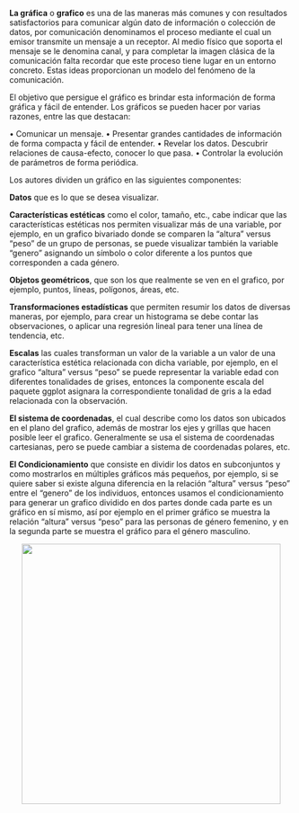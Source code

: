 **La gráfica** o **grafico** es una de las maneras más comunes y con resultados satisfactorios para comunicar algún dato de información o colección de datos, 
por comunicación denominamos el proceso mediante el cual un emisor transmite un mensaje a un receptor. Al medio físico que soporta el mensaje se le 
denomina canal, y para completar la imagen clásica de la comunicación falta recordar que este proceso tiene lugar en un entorno concreto. Estas ideas proporcionan 
un modelo del fenómeno de la comunicación.

El objetivo que persigue el gráfico es brindar esta información de forma gráfica y fácil de entender. Los gráficos se pueden hacer por varias razones, 
entre las que destacan:

• Comunicar un mensaje. 
• Presentar grandes cantidades de información de forma compacta
y fácil de entender.
• Revelar los datos. Descubrir relaciones de causa-efecto, conocer lo que pasa. 
• Controlar la evolución de parámetros de forma periódica. 

Los autores dividen un gráfico en las siguientes componentes:

**Datos** que es lo que se desea visualizar.

**Características estéticas** como el color, tamaño, etc., cabe indicar que las características estéticas nos permiten visualizar más de una variable, 
por ejemplo, en un grafico bivariado donde se comparen la “altura” versus “peso” de un grupo de personas, se puede visualizar también la variable “genero” 
asignando un símbolo o color diferente a los puntos que corresponden a cada género.

**Objetos geométricos**, que son los que realmente se ven en el grafico, por ejemplo, puntos, líneas, polígonos, áreas, etc.

**Transformaciones estadísticas** que permiten resumir los datos de diversas maneras, por ejemplo, para crear un histograma se debe contar las observaciones, 
o aplicar una regresión lineal para tener una línea de tendencia, etc.

**Escalas** las cuales transforman un valor de la variable a un valor de una característica estética relacionada con dicha variable, por ejemplo, en el grafico
“altura” versus “peso” se puede representar la variable edad con diferentes tonalidades de grises, entonces la componente escala del paquete ggplot asignara 
la correspondiente tonalidad de gris a la edad relacionada con la observación.

**El sistema de coordenadas**, el cual describe como los datos son ubicados en el plano del grafico, además de mostrar los ejes y grillas que hacen posible leer 
el grafico. Generalmente se usa el sistema de coordenadas cartesianas, pero se puede cambiar a sistema de coordenadas polares, etc.

**El Condicionamiento** que consiste en dividir los datos en subconjuntos y como mostrarlos en múltiples gráficos más pequeños, por ejemplo, si se quiere saber 
si existe alguna diferencia en la relación “altura” versus “peso” entre el “genero” de los individuos, entonces usamos el condicionamiento para generar un 
grafico dividido en dos partes donde cada parte es un gráfico en sí mismo, así por ejemplo en el primer gráfico se muestra la relación “altura” versus “peso” 
para las personas de género femenino, y en la segunda parte se muestra el gráfico para el género masculino.


<p align="center">
  <img width="461" height="463" src="https://i.imgur.com/9IInEpU.png">
  
</p>

